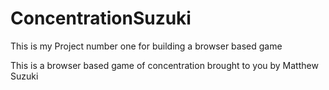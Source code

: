 # ConcentrationSuzuki
This is my Project number one for building a browser based game

This is a browser based game of concentration brought to you by Matthew Suzuki 
